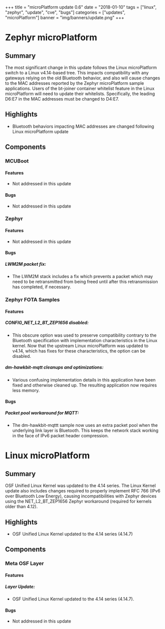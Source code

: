 +++
title = "microPlatform update 0.6"
date = "2018-01-10"
tags = ["linux", "zephyr", "update", "cve", "bugs"]
categories = ["updates", "microPlatform"]
banner = "img/banners/update.png"
+++

# Zephyr microPlatform

## Summary

The most significant change in this update follows the Linux
microPlatform switch to a Linux v4.14-based tree. This impacts
compatibility with any gateways relying on the old Bluetooth
behavior, and also will cause changes to the MAC addresses reported
by the Zephyr microPlatform sample applications. Users of the
bt-joiner container whitelist feature in the Linux microPlatform
will need to update their whitelists. Specifically, the leading
D6:E7 in the MAC addresses must be changed to D4:E7.


## Highlights

- Bluetooth behaviors impacting MAC addresses are changed following Linux microPlatform update

## Components


### MCUBoot


#### Features
- Not addressed in this update

#### Bugs
- Not addressed in this update

### Zephyr


#### Features
- Not addressed in this update

#### Bugs

##### LWM2M packet fix: 
- The LWM2M stack includes a fix which prevents a packet
which may need to be retransmitted from being freed
until after this retransmission has completed, if necessary.



### Zephyr FOTA Samples


#### Features

##### CONFIG_NET_L2_BT_ZEP1656 disabled: 
- This obscure option was used to preserve compatibility
contrary to the Bluetooth specification with
implementation characteristics in the Linux kernel. Now
that the upstream Linux microPlatform was updated to
v4.14, which has fixes for these characteristics, the
option can be disabled.


##### dm-hawkbit-mqtt cleanups and optimizations: 
- Various confusing implementation details in this
application have been fixed and otherwise cleaned
up. The resulting application now requires less memory.


#### Bugs

##### Packet pool workaround for MQTT: 
- The dm-hawkbit-mqttt sample now uses an extra packet
pool when the underlying link layer is Bluetooth. This
keeps the network stack working in the face of IPv6
packet header compression.


# Linux microPlatform

## Summary

OSF Unified Linux Kernel was updated to the 4.14 series. The Linux Kernel
update also includes changes required to properly implement RFC 766 (IPv6 over
Bluetooth Low Energy), causing incompatibilities with Zephyr devices using the
NET_L2_BT_ZEP1656 Zephyr workaround (required for kernels older than 4.12).


## Highlights

- OSF Unified Linux Kernel updated to the 4.14 series (4.14.7)

## Components


### Meta OSF Layer


#### Features

##### Layer Update: 
- OSF Unified Linux Kernel updated to the 4.14 series (4.14.7).


#### Bugs
- Not addressed in this update
